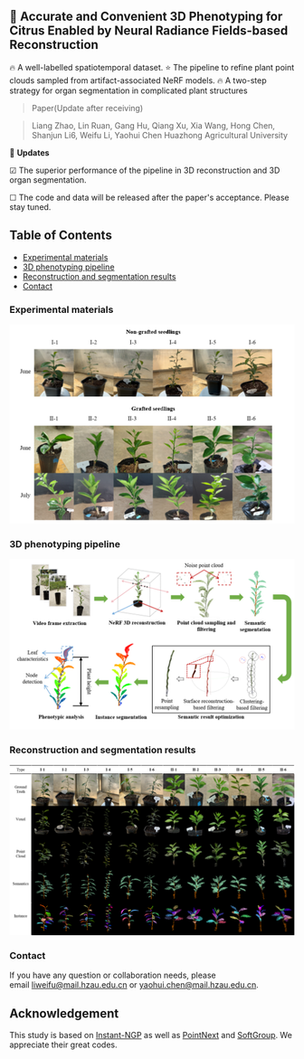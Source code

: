 ## 📖 Accurate and Convenient 3D Phenotyping for Citrus Enabled by Neural Radiance Fields-based Reconstruction

🔥 A well-labelled spatiotemporal dataset. ⭐ The pipeline to refine plant point clouds sampled from artifact-associated NeRF models. 🔥 A two-step strategy for organ segmentation in complicated plant structures

> Paper(Update after receiving)

> Liang Zhao, Lin Ruan, Gang Hu, Qiang Xu, Xia Wang, Hong Chen, Shanjun Li6, Weifu Li, Yaohui Chen
> Huazhong Agricultural University

🚩 **Updates**

☑ The superior performance of the pipeline in 3D reconstruction and 3D organ segmentation.

☐ The code and data will be released after the paper's acceptance. Please stay tuned.
## Table of Contents
- [Experimental materials](#experimental-materials)
- [3D phenotyping pipeline](#3d-phenotyping-pipeline)
- [Reconstruction and segmentation results](#reconstruction-and-segmentation-results)
- [Contact](#contact)

### Experimental materials
![alt text](figure1.png)
### 3D phenotyping pipeline
![alt text](figure2.png)
### Reconstruction and segmentation results
![alt text](figure3.png)

### Contact
If you have any question or collaboration needs, please email liweifu@mail.hzau.edu.cn or yaohui.chen@mail.hzau.edu.cn.
## Acknowledgement
This study is based on [Instant-NGP](https://github.com/NVlabs/instant-ngp) as well as [PointNext](https://github.com/guochengqian/PointNeXt) and [SoftGroup](https://github.com/thangvubk/SoftGroup). We appreciate their great codes.